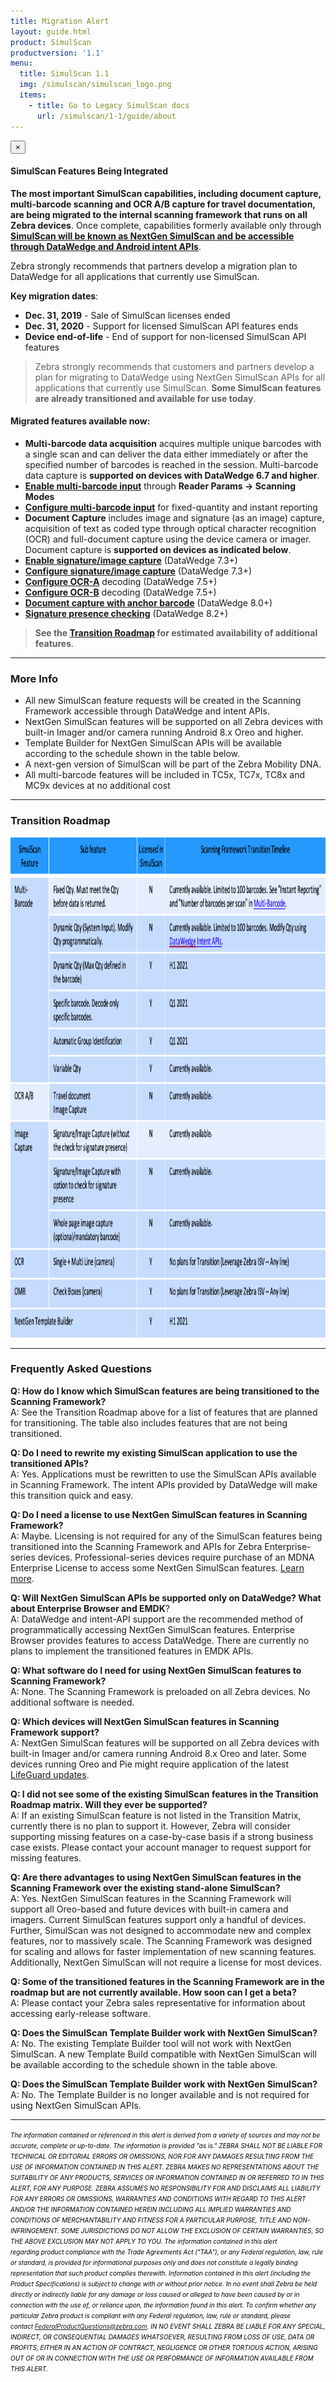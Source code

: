 ```yaml
---
title: Migration Alert
layout: guide.html
product: SimulScan
productversion: '1.1'
menu:
  title: SimulScan 1.1
  img: /simulscan/simulscan_logo.png
  items:
    - title: Go to Legacy SimulScan docs
      url: /simulscan/1-1/guide/about
---
```



<div class="alert alert-danger alert-dismissible fade in" role="alert"> <button type="button" class="close" data-dismiss="alert" aria-label="Close"><span aria-hidden="true">×</span></button> <h4>SimulScan Features Being Integrated</h4> <p><b>The most important SimulScan capabilities, including document capture, multi-barcode scanning and OCR A/B capture for travel documentation, are being migrated to the internal scanning framework that runs on all Zebra devices</b>. Once complete, capabilities formerly available only through <u><b>SimulScan will be known as NextGen SimulScan and be accessible through DataWedge and Android intent APIs</u></b>. 

Zebra strongly recommends that partners develop a migration plan to DataWedge for all applications that currently use SimulScan.</p><p><b>Key migration dates</b>:
    </p><ul>
        <li><b>Dec. 31, 2019</b> - Sale of SimulScan licenses ended</li>
        <li><b>Dec. 31, 2020</b> - Support for licensed SimulScan API features ends</li>
        <li><b>Device end-of-life</b> - End of support for non-licensed SimulScan API features</li>
    </ul>
</div>

> Zebra strongly recommends that customers and partners develop a plan for migrating to DataWedge using NextGen SimulScan APIs for all applications that currently use SimulScan. **Some SimulScan features are already transitioned and available for use today**. <br>

#### Migrated features available now:
* **Multi-barcode data acquisition** acquires multiple unique barcodes with a single scan and can deliver the data either immediately or after the specified number of barcodes is reached in the session. Multi-barcode data capture is **supported on devices with DataWedge 6.7 and higher**.
 * **[Enable multi-barcode input](/datawedge/7-5/guide/input/barcode/#readerparams)** through **Reader Params -> Scanning Modes**
 * **[Configure multi-barcode input](/datawedge/7-5/guide/input/barcode/#multibarcodeparams)** for fixed-quantity and instant reporting
* **Document Capture** includes image and signature (as an image) capture, acquisition of text as coded type through optical character recognition (OCR) and full-document capture using the device camera or imager. Document capture is **supported on devices as indicated below**.  
 * **[Enable signature/image capture](/datawedge/7-5/guide/input/barcode/#multibarcodeparams)** (DataWedge 7.3+)
 * **[Configure signature/image capture](/datawedge/7-5/guide/input/barcode/#decodersignature)** (DataWedge 7.3+)
 * **[Configure OCR-A](/datawedge/7-5/guide/input/barcode#ocra)** decoding (DataWedge 7.5+)
 * **[Configure OCR-B](/datawedge/7-5/guide/input/barcode#ocrb)** decoding (DataWedge 7.5+)
 * **[Document capture with anchor barcode](/datawedge/8-0/guide/input/barcode/#documentcapturetemplate)** (DataWedge 8.0+)
 * **[Signature presence checking](/datawedge/8-2/guide/input/barcode/#nextgensimulscanconfiguration)** (DataWedge 8.2+)

<!--  removed by eng.
* **[Sample app: Multi-barcode scanning](/emdk-for-android/7-5/samples/multibarcode1/)** (EMDK for Android 6.8+)
 * **[Sample app: Document capture](/emdk-for-android/7-5/samples/simulscan/)** (EMDK for Android 4.0+)
 -->

>**See the [Transition Roadmap](#transitionroadmap) for estimated availability of additional features**.

-----

### More Info
* All new SimulScan feature requests will be created in the Scanning Framework accessible through DataWedge and intent APIs.
* NextGen SimulScan features will be supported on all Zebra devices with built-in Imager and/or camera running Android 8.x Oreo and higher.
* Template Builder for NextGen SimulScan APIs will be available according to the schedule shown in the table below.
* A next-gen version of SimulScan will be part of the Zebra Mobility DNA.
* All multi-barcode features will be included in TC5x, TC7x, TC8x and MC9x devices at no additional cost


<!-- 12/10/19- removed, seemed misleading (as if only these devices were supported)

SimulScan currently supports only these devices: 
 * MC33
 * TC51/TC51-HC/TC52/TC56/TC57
 * TC55 
 * TC70/TC72/TC75/TC77
 * TC70x/TC75x
 * TC8000 

 -->

 -----

### Transition Roadmap
<img style="height:800px" src="simulscan_feature_table.png"/>

-----

### Frequently Asked Questions 


**Q: How do I know which SimulScan features are being transitioned to the Scanning Framework?**<br>
A: See the Transition Roadmap above for a list of features that are planned for transitioning. The table also includes features that are not being transitioned.

**Q: Do I need to rewrite my existing SimulScan application to use the transitioned APIs?**<br>
A: Yes. Applications must be rewritten to use the SimulScan APIs available in Scanning Framework. The intent APIs provided by DataWedge will make this transition quick and easy.

**Q: Do I need a license to use NextGen SimulScan features in Scanning Framework?**<br> 
A: Maybe. Licensing is not required for any of the SimulScan features being transitioned into the Scanning Framework and APIs for Zebra Enterprise-series devices. Professional-series devices require purchase of an MDNA Enterprise License to access some NextGen SimulScan features. [Learn more](/licensing). 

**Q: Will NextGen SimulScan APIs be supported only on DataWedge? What about Enterprise Browser and EMDK**?<br>
A: DataWedge and intent-API support are the recommended method of programmatically accessing NextGen SimulScan features. Enterprise Browser provides features to access DataWedge. There are currently no plans to implement the transitioned features in EMDK APIs.

**Q: What software do I need for using NextGen SimulScan features to Scanning Framework?**<br>
A: None. The Scanning Framework is preloaded on all Zebra devices. No additional software is needed.<br>

**Q: Which devices will NextGen SimulScan features in Scanning Framework support?**<br>
A: NextGen SimulScan features will be supported on all Zebra devices with built-in Imager and/or camera running Android 8.x Oreo and later. Some devices running Oreo and Pie might require application of the latest [LifeGuard updates](https://www.zebra.com/us/en/support-downloads/lifeguard-security.html).

**Q: I did not see some of the existing SimulScan features in the Transition Roadmap matrix. Will they ever be supported?**<br> 
A: If an existing SimulScan feature is not listed in the Transition Matrix, currently there is no plan to support it. However, Zebra will consider supporting missing features on a case-by-case basis if a strong business case exists. Please contact your account manager to request support for missing features.

**Q: Are there advantages to using NextGen SimulScan features in the Scanning Framework over the existing stand-alone SimulScan?**<br>
A: Yes. NextGen SimulScan features in the Scanning Framework will support all Oreo-based and future devices with built-in camera and imagers. Current SimulScan features support only a handful of devices. Further, SimulScan was not designed to accommodate new and complex features, nor to massively scale. The Scanning Framework was designed for scaling and allows for faster implementation of new scanning features. Additionally, NextGen SimulScan will not require a license for most devices. 

**Q: Some of the transitioned features in the Scanning Framework are in the roadmap but are not currently available. How soon can I get a beta?** <br>
A: Please contact your Zebra sales representative for information about accessing early-release software.

**Q: Does the SimulScan Template Builder work with NextGen SimulScan?**<br>
A: No. The existing Template Builder tool will not work with NextGen SimulScan. A new Template Build compatible with NextGen SimulScan will be available according to the schedule shown in the table above.

**Q: Does the SimulScan Template Builder work with NextGen SimulScan?**<br>
A: No. The Template Builder is no longer available and is not required for using NextGen SimulScan APIs.  

-----

<i><font size="1" color="black"> The information contained or referenced in this alert is derived from a variety of sources and may not be accurate, complete or up-to-date. The information is provided "as is." ZEBRA SHALL NOT BE LIABLE FOR TECHNICAL OR EDITORIAL ERRORS OR OMISSIONS, NOR FOR ANY DAMAGES RESULTING FROM THE USE OF INFORMATION CONTAINED IN THIS ALERT. ZEBRA MAKES NO REPRESENTATIONS ABOUT THE SUITABILITY OF ANY PRODUCTS, SERVICES OR INFORMATION CONTAINED IN OR REFERRED TO IN THIS ALERT, FOR ANY PURPOSE. ZEBRA ASSUMES NO RESPONSIBILITY FOR AND DISCLAIMS ALL LIABILITY FOR ANY ERRORS OR OMISSIONS, WARRANTIES AND CONDITIONS WITH REGARD TO THIS ALERT AND/OR THE INFORMATION CONTAINED HEREIN INCLUDING ALL IMPLIED WARRANTIES AND CONDITIONS OF MERCHANTABILITY AND FITNESS FOR A PARTICULAR PURPOSE, TITLE AND NON-INFRINGEMENT. SOME JURISDICTIONS DO NOT ALLOW THE EXCLUSION OF CERTAIN WARRANTIES, SO THE ABOVE EXCLUSION MAY NOT APPLY TO YOU. The information contained in this alert regarding product compliance with the Trade Agreements Act ("TAA"), or any Federal regulation, law, rule or standard, is provided for informational purposes only and does not constitute a legally binding representation that such product complies therewith. Information contained in this alert (including the Product Specifications) is subject to change with or without prior notice. In no event shall Zebra be held directly or indirectly liable for any damage or loss caused or alleged to have been caused by or in connection with the use of, or reliance upon, the information found in this alert. To confirm whether any particular Zebra product is compliant with any Federal regulation, law, rule or standard, please contact FederalProductQuestions@zebra.com. IN NO EVENT SHALL ZEBRA BE LIABLE FOR ANY SPECIAL, INDIRECT, OR CONSEQUENTIAL DAMAGES WHATSOEVER, RESULTING FROM LOSS OF USE, DATA OR PROFITS, EITHER IN AN ACTION OF CONTRACT, NEGLIGENCE OR OTHER TORTIOUS ACTION, ARISING OUT OF OR IN CONNECTION WITH THE USE OR PERFORMANCE OF INFORMATION AVAILABLE FROM THIS ALERT.</font></i>

 